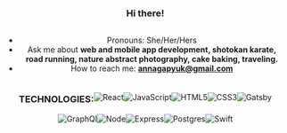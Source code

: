 <div style="display:flex;text-align:center; flex-wrap:wrap; justify-content:center; align-items: center">

### Hi there! 


- Pronouns: She/Her/Hers
 - Ask me about <b>web and mobile app development, shotokan karate, road running, nature abstract photography, cake baking, traveling.</b>
- How to reach me: <b> annagapyuk@gmail.com </b>



### TECHNOLOGIES: 


 <img alt="React" src="https://img.shields.io/badge/React-61DAFB?logo=react&logoColor=white&style=for-the-badge" /> 
   <img alt="JavaScript" src="https://img.shields.io/badge/JavaScript-F7DF1E?logo=javascript&logoColor=white&style=for-the-badge" /> 
  <img alt="HTML5" src="https://img.shields.io/badge/HTML-E34F26?logo=html5&logoColor=white&style=for-the-badge" /> 
  <img alt="CSS3" src="https://img.shields.io/badge/CSS-1572B6?logo=css3&logoColor=white&style=for-the-badge" /> 
 <img alt="Gatsby" src="https://img.shields.io/badge/Gatsby-663399?logo=gatsby&logoColor=white&style=for-the-badge" /> 
  <img alt="GraphQl" src="https://img.shields.io/badge/GraphQL-E10098?logo=graphql&logoColor=white&style=for-the-badge" /> 
   <img alt="Node" src="https://img.shields.io/badge/Node-3c873a?logo=nodejs&logoColor=black&style=for-the-badge" />
 <img alt="Express" src="https://img.shields.io/badge/Express-c1c1c1?logo=express&logoColor=white&style=for-the-badge" /> 
 <img alt="Postgres" src="https://img.shields.io/badge/PostgreSQL-3895d3?logo=postgres&logoColor=white&style=for-the-badge" /> 
  <img alt="Swift" src="https://img.shields.io/badge/Swift-ff4f00?logo=swift&logoColor=white&style=for-the-badge" /> 
 </div>
 



